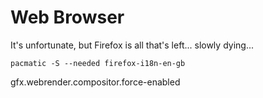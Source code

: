 # Web Browser

It's unfortunate, but Firefox is all that's left... slowly dying...

```terminal
pacmatic -S --needed firefox-i18n-en-gb
```

gfx.webrender.compositor.force-enabled
